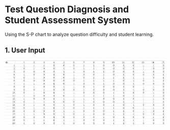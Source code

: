 # Test Question Diagnosis and Student Assessment System
Using  the S-P chart to analyze question difficulty and student learning.

## 1. User Input

![image](https://github.com/ycchiu0703/Test-Question-Diagnosis-and-Student-Assessment-System/blob/main/image/csv_sample.jpg)

